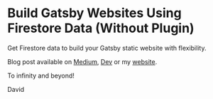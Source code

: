 # Build Gatsby Websites Using Firestore Data (Without Plugin)

Get Firestore data to build your Gatsby static website with flexibility.

Blog post available on [Medium](https://medium.com/swlh/build-gatsby-websites-using-firestore-data-without-plugin-3fc7496dba2f), [Dev](https://dev.to/daviddalbusco/build-gatsby-websites-using-firestore-data-without-plugin-2c6) or my [website](https://daviddalbusco.com/blog/build-gatsby-websites-using-firestore-data-without-plugin).

To infinity and beyond!

David
